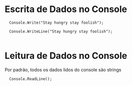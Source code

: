 # Escrita de Dados no Console #

```
  Console.Write("Stay hungry stay foolish");
  
  Console.WriteLine("Stay hungry stay foolish");
  
```

# Leitura de Dados no Console #

  Por padrão, todos os dados lidos do console são strings

```
  Console.ReadLine();
  
```
